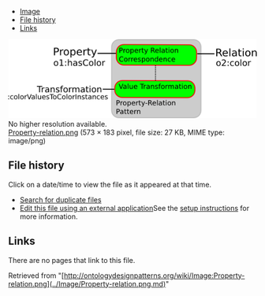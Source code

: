 * [Image](../Image/Property-relation.png.md#file)
* [File history](../Image/Property-relation.png.md#filehistory)
* [Links](../Image/Property-relation.png.md#filelinks)

[![Image:Property-relation.png](../images/b/be/Property-relation.png)](../images/b/be/Property-relation.png)  
No higher resolution available.  
[Property-relation.png](../images/b/be/Property-relation.png)‎ (573 × 183 pixel, file size: 27 KB, MIME type: image/png)

## File history

Click on a date/time to view the file as it appeared at that time.



  
* [Search for duplicate files](http://ontologydesignpatterns.org/wiki/Special:FileDuplicateSearch/Property-relation.png "Special:FileDuplicateSearch/Property-relation.png")
* [Edit this file using an external application](http://ontologydesignpatterns.org/wiki/index.php?title=Image:Property-relation.png&action=edit&externaledit=true&mode=file "Image:Property-relation.png")See the [setup instructions](http://www.mediawiki.org/wiki/Manual:External_editors "http://www.mediawiki.org/wiki/Manual:External_editors") for more information.

## Links



There are no pages that link to this file.




Retrieved from "[http://ontologydesignpatterns.org/wiki/Image:Property-relation.png](../Image/Property-relation.png.md)"